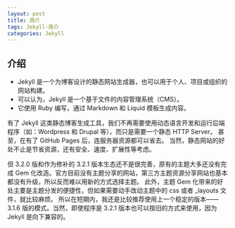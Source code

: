 ```yaml
---
layout: post
title: 简介
tags: Jekyll-简介
categories: Jekyll
---
```

## 介绍
- Jekyll 是一个为博客设计的静态网站生成器，也可以用于个人、项目或组织的网站构建。
- 可以认为，Jekyll 是一个基于文件的内容管理系统（CMS）。
- 它使用 Ruby 编写，通过 Markdown 和 Liquid 模板生成内容。




有了 Jekyll 这类静态博客生成工具，我们不再需要使用动态语言开发和运行后端程序（如：Wordpress 和 Drupal 等），而只是需要一个静态 HTTP Server。
甚至，在有了 GitHub Pages 后，连服务器资源都可以省去。
当然，静态网站的好处不止是节省资源，还有安全、速度、扩展性等考虑。




但 3.2.0 版和作为修补的 3.2.1 版本生态还不是很完善，原有的主题大多还没有完成 Gem 化改造。官方目前没有主题分享的网站，第三方主题资源分享网站也基本都没有升级，所以反而难以用新的方式选择主题。
此外，主题 Gem 化带来的好处主要是主题分发的便捷性，但如果需要动手改动主题中的 css 或者 \_layouts 文件，就比较麻烦。
所以在短期内，我还是比较推荐使用上一个稳定的版本——3.1.6 版的模式。当然，即使程序是 3.2.1 版本也可以按旧的方式来使用，因为 Jekyll 是向下兼容的。